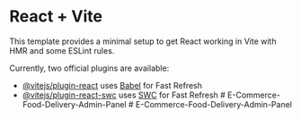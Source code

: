 # React + Vite

This template provides a minimal setup to get React working in Vite with HMR and some ESLint rules.

Currently, two official plugins are available:

- [@vitejs/plugin-react](https://github.com/vitejs/vite-plugin-react/blob/main/packages/plugin-react/README.md) uses [Babel](https://babeljs.io/) for Fast Refresh
- [@vitejs/plugin-react-swc](https://github.com/vitejs/vite-plugin-react-swc) uses [SWC](https://swc.rs/) for Fast Refresh
#   E - C o m m e r c e - F o o d - D e l i v e r y - A d m i n - P a n e l  
 #   E - C o m m e r c e - F o o d - D e l i v e r y - A d m i n - P a n e l  
 